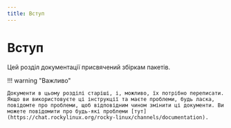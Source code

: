 ```yaml
---
title: Вступ
---
```


# Вступ

Цей розділ документації присвячений збіркам пакетів.

!!! warning "Важливо"

    Документи в цьому розділі старіші, і, можливо, їх потрібно переписати. Якщо ви використовуєте ці інструкції та маєте проблеми, будь ласка, повідомте про проблеми, щоб відповідним чином змінити ці документи. Ви можете повідомити про будь-які проблеми [тут](https://chat.rockylinux.org/rocky-linux/channels/documentation).
